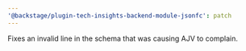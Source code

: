 ```yaml
---
'@backstage/plugin-tech-insights-backend-module-jsonfc': patch
---
```


Fixes an invalid line in the schema that was causing AJV to complain.
